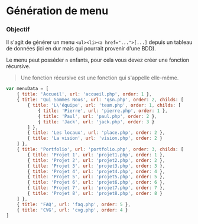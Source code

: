 # Génération de menu

### Objectif

Il s'agit de générer un menu `<ul><li><a href="...">[...]` depuis un tableau de données (ici en dur mais qui pourrait 
provenir d'une BDD). 

Le menu peut posséder `n` enfants, pour cela vous devez créer une fonction récursive. 

> Une fonction récursive est une fonction qui s'appelle elle-même.


```javascript
var menuData = [
    { title: 'Accueil', url: 'accueil.php', order: 1 },
    { title: 'Qui Sommes Nous', url: 'qsn.php', order: 2, childs: [
        { title: 'L\'équipe', url: 'team.php', order: 1, childs: [
            { title: 'Pierre', url: 'pierre.php', order: 1 },
            { title: 'Paul', url: 'paul.php', order: 2 },
            { title: 'Jack', url: 'jack.php', order: 3 }
        ] },    
        { title: 'Les locaux', url: 'place.php', order: 2 },    
        { title: 'La vision', url: 'vision.php', order: 2 }    
    ] },
    { title: 'Portfolio', url: 'portfolio.php', order: 3, childs: [
        { title: 'Projet 1', url: 'projet1.php', order: 1 },
        { title: 'Projet 2', url: 'projet2.php', order: 2 },
        { title: 'Projet 3', url: 'projet3.php', order: 3 },
        { title: 'Projet 4', url: 'projet4.php', order: 4 },
        { title: 'Projet 5', url: 'projet5.php', order: 5 },
        { title: 'Projet 6', url: 'projet6.php', order: 6 },
        { title: 'Projet 7', url: 'projet7.php', order: 7 },
        { title: 'Projet 8', url: 'projet8.php', order: 8 }
    ] },
    { title: 'FAQ', url: 'faq.php', order: 5 },
    { title: 'CVG', url: 'cvg.php', order: 4 }
]

```
